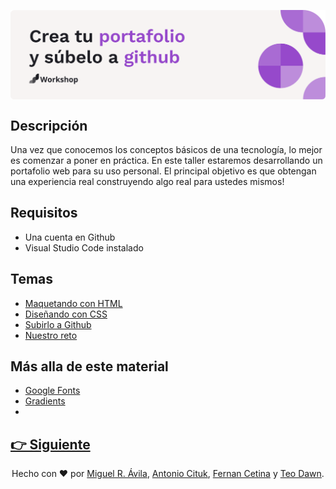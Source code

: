 <p align="center">
    <img align="center" src="https://github.com/migueravila/TallerPortafolio/blob/main/assets/head.png" alt="head" />
</p>

## Descripción

Una vez que conocemos los conceptos básicos de una tecnología, lo mejor es comenzar a poner en práctica. En este taller estaremos desarrollando un portafolio web para su uso personal. El principal objetivo es que obtengan una experiencia real construyendo algo real para ustedes mismos!

## Requisitos

- Una cuenta en Github
- Visual Studio Code instalado

## Temas

- [Maquetando con HTML](pages/page1.md)
- [Diseñando con CSS](pages/page2.md)
- [Subirlo a Github](pages/page3.md)
- [Nuestro reto](pages/page4.md)

## Más alla de este material

- [Google Fonts](https://fonts.google.com/)
- [Gradients](https://uigradients.com/)
- []()

## [👉 Siguiente](pages/page1.md)

<div align="center">

Hecho con ❤️ por [Miguel R. Ávila](https://github.com/migueravila), [Antonio Cituk](https://github.com/Antonio-Cituk), [Fernan Cetina](https://github.com/FernanCetinaE) y [Teo Dawn](https://github.com/Teodoro-lab).

</div>
